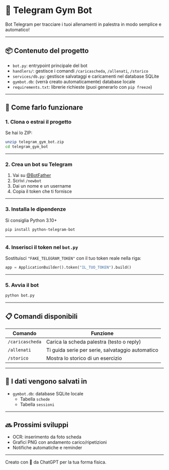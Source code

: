 # 🤖 Telegram Gym Bot

Bot Telegram per tracciare i tuoi allenamenti in palestra in modo semplice e automatico!

---

## 📦 Contenuto del progetto

- `bot.py`: entrypoint principale del bot
- `handlers/`: gestisce i comandi `/caricascheda`, `/allenati`, `/storico`
- `services/db.py`: gestisce salvataggi e caricamenti nel database SQLite
- `gymbot.db`: (verrà creato automaticamente) database locale
- `requirements.txt`: librerie richieste (puoi generarlo con `pip freeze`)

---

## 🚀 Come farlo funzionare

### 1. Clona o estrai il progetto

Se hai lo ZIP:

```bash
unzip telegram_gym_bot.zip
cd telegram_gym_bot
```

---

### 2. Crea un bot su Telegram

1. Vai su [@BotFather](https://t.me/BotFather)
2. Scrivi `/newbot`
3. Dai un nome e un username
4. Copia il token che ti fornisce

---

### 3. Installa le dipendenze

Si consiglia Python 3.10+

```bash
pip install python-telegram-bot
```

---

### 4. Inserisci il token nel `bot.py`

Sostituisci `"FAKE_TELEGRAM_TOKEN"` con il tuo token reale nella riga:

```python
app = ApplicationBuilder().token("IL_TUO_TOKEN").build()
```

---

### 5. Avvia il bot

```bash
python bot.py
```

---

## 📋 Comandi disponibili

| Comando          | Funzione |
|------------------|---------|
| `/caricascheda`  | Carica la scheda palestra (testo o reply) |
| `/allenati`      | Ti guida serie per serie, salvataggio automatico |
| `/storico`       | Mostra lo storico di un esercizio |

---

## 💾 I dati vengono salvati in

- `gymbot.db`: database SQLite locale
  - Tabella `schede`
  - Tabella `sessioni`

---

## 🔜 Prossimi sviluppi

- OCR: inserimento da foto scheda
- Grafici PNG con andamento carico/ripetizioni
- Notifiche automatiche e reminder

---

Creato con 💪 da ChatGPT per la tua forma fisica.

